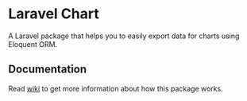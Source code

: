 # Laravel Chart
A Laravel package that helps you to easily export data for charts using Eloquent ORM.

## Documentation
Read [wiki](https://github.com/MohammadZarifiyan/Laravel-Chart/wiki) to get more information about how this package works.

